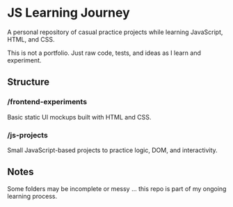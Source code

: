 # JS Learning Journey

A personal repository of casual practice projects while learning JavaScript, HTML, and CSS.

This is not a portfolio. Just raw code, tests, and ideas as I learn and experiment.

## Structure

### /frontend-experiments
Basic static UI mockups built with HTML and CSS.


### /js-projects
Small JavaScript-based projects to practice logic, DOM, and interactivity.


## Notes

Some folders may be incomplete or messy ... this repo is part of my ongoing learning process.

